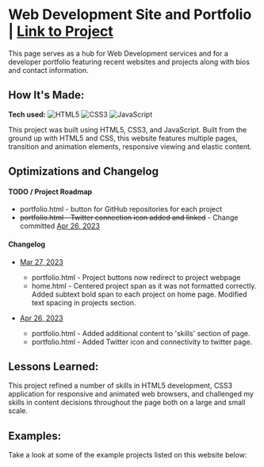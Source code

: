 # Web Development Site and Portfolio | [Link to Project](https://github.com/errobicheau/portfolioSite)
This page serves as a hub for Web Development services and for a developer portfolio featuring recent websites and projects along with bios and contact information. 

## How It's Made:

**Tech used:** ![HTML5](https://img.shields.io/badge/html5-%23E34F26.svg?style=for-the-badge&logo=html5&logoColor=white) ![CSS3](https://img.shields.io/badge/css3-%231572B6.svg?style=for-the-badge&logo=css3&logoColor=white) ![JavaScript](https://img.shields.io/badge/javascript-%23323330.svg?style=for-the-badge&logo=javascript&logoColor=%23F7DF1E)

This project was built using HTML5, CSS3, and JavaScript. Built from the ground up with HTML5 and CSS, this website features multiple pages, transition and animation elements, responsive viewing and elastic content. 

## Optimizations and Changelog

#### TODO / Project Roadmap
* portfolio.html - button for GitHub repositories for each project
* ~~portfolio.html - Twitter connection icon added and linked~~ - Change committed [Apr 26, 2023](#)


#### Changelog
* [Mar 27, 2023](#)
    * portfolio.html - Project buttons now redirect to project webpage
    * home.html - Centered project span as it was not formatted correctly. Added subtext bold span to each project on home page. Modified text spacing in projects section. 
    
* [Apr 26, 2023](#)
   * portfolio.html - Added additional content to 'skills' section of page.
   * portfolio.html - Added Twitter icon and connectivity to twitter page.


## Lessons Learned:

This project refined a number of skills in HTML5 development, CSS3 application for responsive and animated web browsers, and challenged my skills in content decisions throughout the page both on a large and small scale.

## Examples:
Take a look at some of the example projects listed on this website below:
